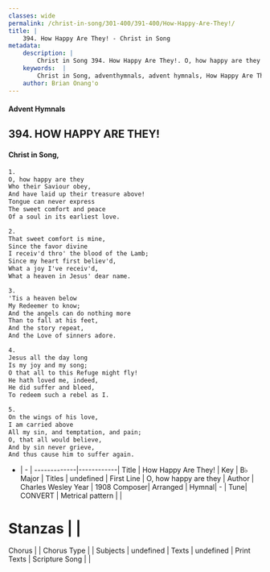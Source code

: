 ```yaml
---
classes: wide
permalink: /christ-in-song/301-400/391-400/How-Happy-Are-They!/
title: |
    394. How Happy Are They! - Christ in Song
metadata:
    description: |
        Christ in Song 394. How Happy Are They!. O, how happy are they Who their Saviour obey, And have laid up their treasure above! Tongue can never express The sweet comfort and peace Of a soul in its earliest love.
    keywords:  |
        Christ in Song, adventhymnals, advent hymnals, How Happy Are They!, O, how happy are they . 
    author: Brian Onang'o
---
```


#### Advent Hymnals
## 394. HOW HAPPY ARE THEY!
####  Christ in Song,

```txt
1.
O, how happy are they
Who their Saviour obey,
And have laid up their treasure above!
Tongue can never express
The sweet comfort and peace
Of a soul in its earliest love.

2.
That sweet comfort is mine,
Since the favor divine
I receiv'd thro' the blood of the Lamb;
Since my heart first believ'd,
What a joy I've receiv'd,
What a heaven in Jesus' dear name.

3.
'Tis a heaven below
My Redeemer to know;
And the angels can do nothing more
Than to fall at his feet,
And the story repeat,
And the Love of sinners adore.

4.
Jesus all the day long
Is my joy and my song;
O that all to this Refuge might fly!
He hath loved me, indeed,
He did suffer and bleed,
To redeem such a rebel as I.

5.
On the wings of his love,
I am carried above
All my sin, and temptation, and pain;
O, that all would believe,
And by sin never grieve,
And thus cause him to suffer again.

```

- |   -  |
-------------|------------|
Title | How Happy Are They! |
Key | B♭ Major |
Titles | undefined |
First Line | O, how happy are they  |
Author | Charles Wesley
Year | 1908
Composer| Arranged |
Hymnal|  - |
Tune| CONVERT |
Metrical pattern | |
# Stanzas |  |
Chorus |  |
Chorus Type |  |
Subjects | undefined |
Texts | undefined |
Print Texts | 
Scripture Song |  |
    
